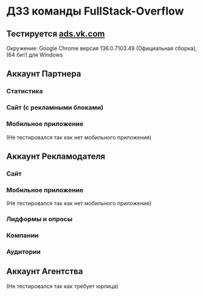 # ДЗ3 команды FullStack-Overflow

## Тестируется [ads.vk.com](https://ads.vk.com/)

Окружение: Google Chrome версия 136.0.7103.49 (Официальная сборка), (64 бит) для Windows

## Аккаунт Партнера

### Статистика

### Сайт (с рекламными блоками)

### Мобильное приложение

(Не тестировался так как нет мобильного приложения)

## Аккаунт Рекламодателя

### Сайт

### Мобильное приложение

(Не тестировался так как нет мобильного приложения)

### Лидформы и опросы

### Компании

### Аудитории

## Аккаунт Агентства

(Не тестировался так как требует юрлица)
